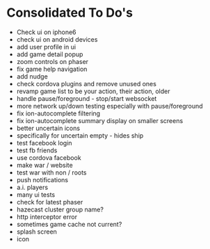 Consolidated To Do's
====================

- Check ui on iphone6
- check ui on android devices
- add user profile in ui
- add game detail popup
- zoom controls on phaser
- fix game help navigation
- add nudge
- check cordova plugins and remove unused ones
- revamp game list to be your action, their action, older
- handle pause/foreground - stop/start websocket
- more network up/down testing especially with pause/foreground
- fix ion-autocomplete filtering
- fix ion-autocomplete summary display on smaller screens
- better uncertain icons
- specifically for uncertain empty - hides ship
- test facebook login
- test fb friends
- use cordova facebook
- make war / website
- test war with non / roots
- push notifications
- a.i. players
- many ui tests
- check for latest phaser
- hazecast cluster group name?
- http interceptor error
- sometimes game cache not current?
- splash screen
- icon
